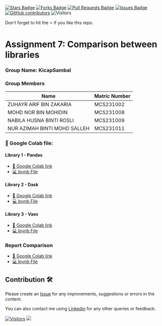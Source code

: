 <a href="https://github.com/drshahizan/Python-big-data/stargazers"><img src="https://img.shields.io/github/stars/drshahizan/Python-big-data" alt="Stars Badge"/></a>
<a href="https://github.com/drshahizan/Python-big-data/network/members"><img src="https://img.shields.io/github/forks/drshahizan/Python-big-data" alt="Forks Badge"/></a>
<a href="https://github.com/drshahizan/Python-big-data/pulls"><img src="https://img.shields.io/github/issues-pr/drshahizan/Python-big-data" alt="Pull Requests Badge"/></a>
<a href="https://github.com/drshahizan/Python-big-data/issues"><img src="https://img.shields.io/github/issues/drshahizan/Python-big-data" alt="Issues Badge"/></a>
<a href="https://github.com/drshahizan/Python-big-data/graphs/contributors"><img alt="GitHub contributors" src="https://img.shields.io/github/contributors/drshahizan/Python-big-data?color=2b9348"></a>
![Visitors](https://api.visitorbadge.io/api/visitors?path=https%3A%2F%2Fgithub.com%2Fdrshahizan%2FPython-big-data&labelColor=%23d9e3f0&countColor=%23697689&style=flat)

Don't forget to hit the :star: if you like this repo.

# Assignment 7: Comparison between libraries

### Group Name: KicapSambal
### Group Members

| Name          | Matric Number  | 
| ------------- | -------------- | 
| ZUHAYR ARIF BIN ZAKARIA       | MCS231002       |
| MOHD NOR BIN MOHIDIN   | MCS231008        | 
| NABILA HUSNA BINTI ROSLI  | MCS231009        | 
| NUR AZIMAH BINTI MOHD SALLEH  | MCS231011         | 

### 📂 Google Colab file:

#### Library 1 - Pandas
* [📖 Google Colab link ](https://colab.research.google.com/drive/1G7HdakfWEkfc6WCFPpiAVET-jXwaKGEj?usp=sharing)
* [💻 Ipynb File ](https://github.com/drshahizan/Python-big-data/blob/main/assignment/ass7/bdm/KicapSambal/Pandas.ipynb)

#### Library 2 - Dask
* [📖 Google Colab link ](https://colab.research.google.com/drive/109Y45VwyKn1rjc3C2iPIvSTRhpo-7mBU)
* [💻 Ipynb File ](https://github.com/drshahizan/Python-big-data/blob/main/assignment/ass7/bdm/KicapSambal/Dask.ipynb)

#### Library 3 - Vaex
* [📖 Google Colab link ](https://colab.research.google.com/drive/1THNZELX7qW0no0en5jawfsGRPSOc10D_?usp=drive_link)
* [💻 Ipynb File ](https://github.com/drshahizan/Python-big-data/blob/main/assignment/ass7/bdm/KicapSambal/Vaex.ipynb)

### Report Comparison
* [📖 Google Colab link ](https://colab.research.google.com/drive/12Bri5GWMzlu02DHm433SM9OvtrCTc_xl#scrollTo=_DfIn2PKJnx2)
* [💻 Ipynb File ](https://github.com/drshahizan/Python-big-data/blob/main/assignment/ass7/bdm/KicapSambal/comparison.md)

## Contribution 🛠️
Please create an [Issue](https://github.com/drshahizan/Python_EDA/issues) for any improvements, suggestions or errors in the content.

You can also contact me using [Linkedin](https://www.linkedin.com/in/drshahizan/) for any other queries or feedback.

[![Visitors](https://api.visitorbadge.io/api/visitors?path=https%3A%2F%2Fgithub.com%2Fdrshahizan&labelColor=%23697689&countColor=%23555555&style=plastic)](https://visitorbadge.io/status?path=https%3A%2F%2Fgithub.com%2Fdrshahizan)
![](https://hit.yhype.me/github/profile?user_id=81284918)


